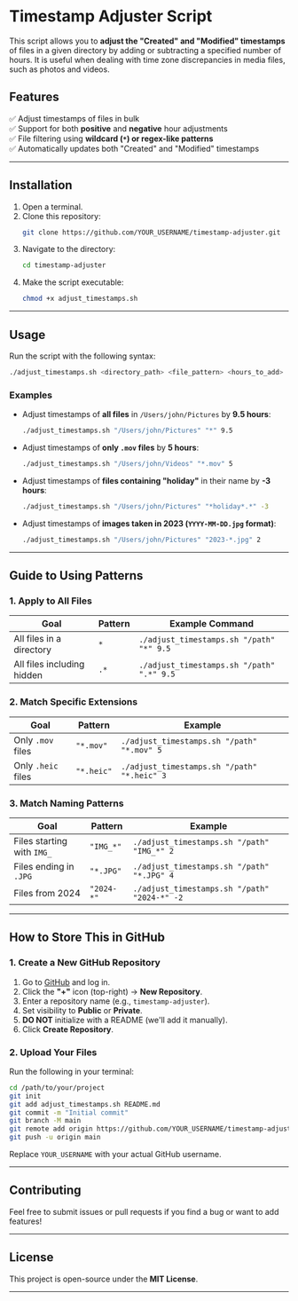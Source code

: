 
# **Timestamp Adjuster Script**

This script allows you to **adjust the "Created" and "Modified" timestamps** of files in a given directory by adding or subtracting a specified number of hours. It is useful when dealing with time zone discrepancies in media files, such as photos and videos.

## **Features**
✅ Adjust timestamps of files in bulk  
✅ Support for both **positive** and **negative** hour adjustments  
✅ File filtering using **wildcard (`*`) or regex-like patterns**  
✅ Automatically updates both "Created" and "Modified" timestamps  

---

## **Installation**
1. Open a terminal.
2. Clone this repository:
   ```bash
   git clone https://github.com/YOUR_USERNAME/timestamp-adjuster.git
   ```
3. Navigate to the directory:
   ```bash
   cd timestamp-adjuster
   ```
4. Make the script executable:
   ```bash
   chmod +x adjust_timestamps.sh
   ```

---

## **Usage**
Run the script with the following syntax:
```bash
./adjust_timestamps.sh <directory_path> <file_pattern> <hours_to_add>
```

### **Examples**
- Adjust timestamps of **all files** in `/Users/john/Pictures` by **9.5 hours**:
  ```bash
  ./adjust_timestamps.sh "/Users/john/Pictures" "*" 9.5
  ```
- Adjust timestamps of **only `.mov` files** by **5 hours**:
  ```bash
  ./adjust_timestamps.sh "/Users/john/Videos" "*.mov" 5
  ```
- Adjust timestamps of **files containing "holiday"** in their name by **-3 hours**:
  ```bash
  ./adjust_timestamps.sh "/Users/john/Pictures" "*holiday*.*" -3
  ```
- Adjust timestamps of **images taken in 2023 (`YYYY-MM-DD.jpg` format)**:
  ```bash
  ./adjust_timestamps.sh "/Users/john/Pictures" "2023-*.jpg" 2
  ```

---

## **Guide to Using Patterns**
### **1. Apply to All Files**
| Goal | Pattern | Example Command |
|------|--------|----------------|
| All files in a directory | `*` | `./adjust_timestamps.sh "/path" "*" 9.5` |
| All files including hidden | `.*` | `./adjust_timestamps.sh "/path" ".*" 9.5` |

### **2. Match Specific Extensions**
| Goal | Pattern | Example |
|------|--------|---------|
| Only `.mov` files | `"*.mov"` | `./adjust_timestamps.sh "/path" "*.mov" 5` |
| Only `.heic` files | `"*.heic"` | `./adjust_timestamps.sh "/path" "*.heic" 3` |

### **3. Match Naming Patterns**
| Goal | Pattern | Example |
|------|--------|---------|
| Files starting with `IMG_` | `"IMG_*"` | `./adjust_timestamps.sh "/path" "IMG_*" 2` |
| Files ending in `.JPG` | `"*.JPG"` | `./adjust_timestamps.sh "/path" "*.JPG" 4` |
| Files from 2024 | `"2024-*"` | `./adjust_timestamps.sh "/path" "2024-*" -2` |

---

## **How to Store This in GitHub**
### **1. Create a New GitHub Repository**
1. Go to [GitHub](https://github.com/) and log in.
2. Click the **"+"** icon (top-right) → **New Repository**.
3. Enter a repository name (e.g., `timestamp-adjuster`).
4. Set visibility to **Public** or **Private**.
5. **DO NOT** initialize with a README (we'll add it manually).
6. Click **Create Repository**.

### **2. Upload Your Files**
Run the following in your terminal:

```bash
cd /path/to/your/project
git init
git add adjust_timestamps.sh README.md
git commit -m "Initial commit"
git branch -M main
git remote add origin https://github.com/YOUR_USERNAME/timestamp-adjuster.git
git push -u origin main
```

Replace `YOUR_USERNAME` with your actual GitHub username.

---

## **Contributing**
Feel free to submit issues or pull requests if you find a bug or want to add features!

---

## **License**
This project is open-source under the **MIT License**.

---
